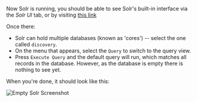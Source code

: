 Now Solr is running, you should be able to see Solr's built-in interface via the _Solr UI_ tab, or by visiting [this link](https://[[HOST_SUBDOMAIN]]-8983-[[KATACODA_HOST]].environments.katacoda.com/)

Once there:

* Solr can hold multiple databases (known as 'cores') -- select the one called `discovery`.
* On the menu that appears, select the `Query` to switch to the query view.
* Press `Execute Query` and the default query will run, which matches all records in the database. However, as the database is empty there is nothing to see yet.

When you're done, it should look like this:

![Empty Solr Screenshot](https://raw.githubusercontent.com/ukwa/katacoda-scenarios/master/webarchive-discovery-introduction/images/solr-ui-query-empty.png "Empty Solr Screenshot")
